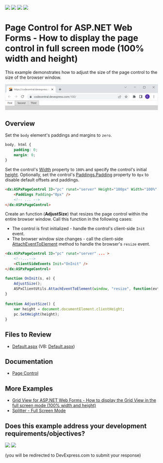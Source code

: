 <!-- default badges list -->
![](https://img.shields.io/endpoint?url=https://codecentral.devexpress.com/api/v1/VersionRange/128565602/13.1.4%2B)
[![](https://img.shields.io/badge/Open_in_DevExpress_Support_Center-FF7200?style=flat-square&logo=DevExpress&logoColor=white)](https://supportcenter.devexpress.com/ticket/details/T830634)
[![](https://img.shields.io/badge/📖_How_to_use_DevExpress_Examples-e9f6fc?style=flat-square)](https://docs.devexpress.com/GeneralInformation/403183)
[![](https://img.shields.io/badge/💬_Leave_Feedback-feecdd?style=flat-square)](#does-this-example-address-your-development-requirementsobjectives)
<!-- default badges end -->
# Page Control for ASP.NET Web Forms - How to display the page control in full screen mode (100% width and height)

This example demonstrates how to adjust the size of the page control to the size of the browser window.

![Display a page control in full screen mode](PageControlInFullScreenMode.png)

## Overview

Set the `body` element's paddings and margins to `zero`.

```css
body, html {
    padding: 0;
    margin: 0;
}
```

Set the control's [Width](https://docs.devexpress.com/AspNet/DevExpress.Web.ASPxWebControl.Width) property to `100%` and specify the control's initial [height](https://docs.devexpress.com/AspNet/DevExpress.Web.ASPxWebControl.Height). Optionally, set the control's [Paddings.Padding](https://docs.devexpress.com/AspNet/DevExpress.Web.Paddings.Padding) property to `0px` to disable default offsets and paddings.

```aspx
<dx:ASPxPageControl ID="pc" runat="server" Height="100px" Width="100%" ...>
    <Paddings Padding="0px" />
    <!-- ... -->
</dx:ASPxPageControl>
```

Create an function (**AdjustSize**) that resizes the page control within the entire browser window. Call this function in the following cases:

* The control is first initialized - handle the control's client-side `Init` event.
* The browser window size changes - call the client-side [AttachEventToElement](https://docs.devexpress.com/AspNet/js-ASPxClientUtils.AttachEventToElement.static(element-eventName-method)) method to handle the browser's `resize` event.


```aspx
<dx:ASPxPageControl ID="pc" runat="server" ... >
    <!--...-->
    <ClientSideEvents Init="OnInit" />
</dx:ASPxPageControl>
```

```js
function OnInit(s, e) {
    AdjustSize();
    ASPxClientUtils.AttachEventToElement(window, "resize", function(evt) {AdjustSize();});
}

function AdjustSize() {
    var height = document.documentElement.clientHeight;
    pc.SetHeight(height);
}
```

## Files to Review

* [Default.aspx](./CS/WebSite/Default.aspx) (VB: [Default.aspx](./VB/WebSite/Default.aspx))

## Documentation

* [Page Control](https://docs.devexpress.com/AspNet/DevExpress.Web.ASPxPageControl)

## More Examples

* [Grid View for ASP.NET Web Forms - How to display the Grid View in the full screen mode (100% width and height)](https://github.com/DevExpress-Examples/aspxgridview-full-screen-mode)
* [Splitter - Full Screen Mode](https://demos.devexpress.com/ASPxNavigationAndLayoutDemos/Splitter/FullscreenMode.aspx?device=tablet&rotate=0)
<!-- feedback -->
## Does this example address your development requirements/objectives?

[<img src="https://www.devexpress.com/support/examples/i/yes-button.svg"/>](https://www.devexpress.com/support/examples/survey.xml?utm_source=github&utm_campaign=asp-net-web-forms-page-control-full-screen-mode&~~~was_helpful=yes) [<img src="https://www.devexpress.com/support/examples/i/no-button.svg"/>](https://www.devexpress.com/support/examples/survey.xml?utm_source=github&utm_campaign=asp-net-web-forms-page-control-full-screen-mode&~~~was_helpful=no)

(you will be redirected to DevExpress.com to submit your response)
<!-- feedback end -->
